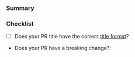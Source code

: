 <!---
Thanks for contributing to the Amplitude JavaScript SDK! 🎉

Please fill out the following sections to help us quickly review your pull request.
--->

### Summary

<!-- What does the PR do? -->

### Checklist

* [ ] Does your PR title have the correct [title format](../CONTRIBUTING.md#pr-commit-title-conventions)?
* Does your PR have a breaking change?:  <!-- Yes or no -->

